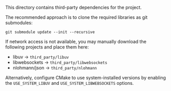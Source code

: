 This directory contains third-party dependencies for the project.

The recommended approach is to clone the required libraries as git submodules:

```
git submodule update --init --recursive
```

If network access is not available, you may manually download the following
projects and place them here:

- libuv -> `third_party/libuv`
- libwebsockets -> `third_party/libwebsockets`
- nlohmann/json -> `third_party/nlohmann`

Alternatively, configure CMake to use system-installed versions by enabling the
`USE_SYSTEM_LIBUV` and `USE_SYSTEM_LIBWEBSOCKETS` options.
